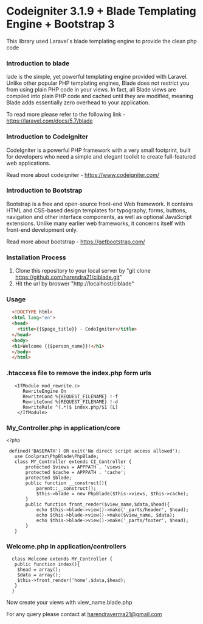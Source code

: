  # Codeigniter 3.1.9 + Blade Templating Engine + Bootstrap 3

This library used Laravel`s blade templating engine to provide the clean php code

### Introduction to blade

lade is the simple, yet powerful templating engine provided with Laravel. Unlike other popular PHP templating engines, Blade does not restrict you from using plain PHP code in your views. In fact, all Blade views are compiled into plain PHP code and cached until they are modified, meaning Blade adds essentially zero overhead to your application.

To read more please refer to the following link - https://laravel.com/docs/5.7/blade

### Introduction to Codeigniter

CodeIgniter is a powerful PHP framework with a very small footprint, built for developers who need a simple and elegant toolkit to create full-featured web applications.

Read more about codeigniter - https://www.codeigniter.com/

### Introduction to Bootstrap

Bootstrap is a free and open-source front-end Web framework. It contains HTML and CSS-based design templates for typography, forms, buttons, navigation and other interface components, as well as optional JavaScript extensions. Unlike many earlier web frameworks, it concerns itself with front-end development only.

Read more about bootstrap - https://getbootstrap.com/

### Installation Process

 1. Clone this repository to your local server by "git clone https://github.com/harendra21/ciblade.git"
 2. Hit the url by broswer "http://localhost/ciblade"
 
 ### Usage

  ```html
    <!DOCTYPE html>
    <html lang="en">
    <head>
      <title>{{$page_title}} - CodeIgniter</title>	
    </head>
    <body>
    <h1>Welcome {{$person_name}}!</h1>
    </body>
    </html>
```

### .htaccess file to remove the index.php form urls
 ``` 
    <IfModule mod_rewrite.c>
       RewriteEngine On
       RewriteCond %{REQUEST_FILENAME} !-f
       RewriteCond %{REQUEST_FILENAME} !-d
       RewriteRule ^(.*)$ index.php/$1 [L]
     </IfModule>
```
### My_Controller.php in application/core
 ```
 <?php

  defined('BASEPATH') OR exit('No direct script access allowed');
    use Coolpraz\PhpBlade\PhpBlade;
    class MY_Controller extends CI_Controller {
        protected $views = APPPATH . 'views';
        protected $cache = APPPATH . 'cache';
        protected $blade;
        public function __construct(){
            parent::__construct();
            $this->blade = new PhpBlade($this->views, $this->cache);
        }
        public function front_render($view_name,$data,$head){
            echo $this->blade->view()->make('_parts/header', $head);
            echo $this->blade->view()->make($view_name, $data);
            echo $this->blade->view()->make('_parts/footer', $head);
        }
    }
```
### Welcome.php in application/controllers
```
  class Welcome extends MY_Controller {
   public function index(){
    $head = array();
    $data = array();
    $this->front_render('home',$data,$head);
   }
  }
```
Now create your views with view_name.blade.php

For any query please contact at harendraverma21@gmail.com
